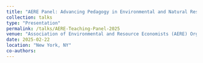 ```yaml
---
title: "AERE Panel: Advancing Pedagogy in Environmental and Natural Resource Economics"
collection: talks
type: "Presentation"
permalink: /talks/AERE-Teaching-Panel-2025
venue: "Association of Environmental and Resource Economists (AERE) Organized sessions at the Eastern Economic Association Conference"
date: 2025-02-22
location: "New York, NY"
co-authors: 
---
```


<!-- Google tag (gtag.js) -->
<script async src="https://www.googletagmanager.com/gtag/js?id=G-Q95WSVMDNZ"></script>
<script>
  window.dataLayer = window.dataLayer || [];
  function gtag(){dataLayer.push(arguments);}
  gtag('js', new Date());

  gtag('config', 'G-Q95WSVMDNZ');
</script>